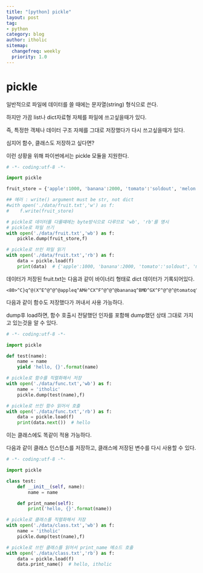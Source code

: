 ```yaml
---
title: "[python] pickle"
layout: post
tag:
- python
category: blog
author: itholic
sitemap:
  changefreq: weekly
  priority: 1.0
---
```


# pickle

일반적으로 파일에 데이터를 쓸 때에는 문자열(string) 형식으로 쓴다.

하지만 가끔 list나 dict자료형 자체를 파일에 쓰고싶을때가 있다.

즉, 특정한 객체나 데이터 구조 자체를 그대로 저장했다가 다시 쓰고싶을때가 있다.

심지어 함수, 클래스도 저장하고 싶다면?

이런 상황을 위해 파이썬에서는 pickle 모듈을 지원한다.


```python
# -*- coding:utf-8 -*-

import pickle

fruit_store = {'apple':1000, 'banana':2000, 'tomato':'soldout', 'melon':'5000'}

## 에러 : write() argument must be str, not dict
#with open('./data/fruit.txt','w') as f:
#    f.write(fruit_store)

# pickle로 데이터를 다룰떄에는 byte방식으로 다루므로 'wb', 'rb'를 명시
# pickle로 파일 쓰기
with open('./data/fruit.txt','wb') as f:
    pickle.dump(fruit_store,f)

# pickle로 쓰인 파일 읽기
with open('./data/fruit.txt','rb') as f:
    data = pickle.load(f)
    print(data)  # {'apple':1000, 'banana':2000, 'tomato':'soldout', 'melon':'5000'}
```

데이터가 저장된 fruit.txt는 다음과 같이 바이너리 형태로 dict 데이터가 기록되어있다.

```
<80>^C}q^@(X^E^@^@^@appleq^AMè^CX^F^@^@^@bananaq^BMÐ^GX^F^@^@^@tomatoq^CX^G^@^@^@soldoutq^DX^E^@^@^@melonq^EX^D^@^@^@5000q^Fu.
```

다음과 같이 함수도 저장했다가 꺼내서 사용 가능하다.

dump후 load하면, 함수 호출시 전달했던 인자를 포함해 dump했던 상태 그대로 가지고 있는것을 알 수 있다.

```python
# -*- coding:utf-8 -*-

import pickle

def test(name):
    name = name
    yield 'hello, {}'.format(name)

# pickle로 함수를 직렬화해서 저장
with open('./data/func.txt','wb') as f:
    name = 'itholic'
    pickle.dump(test(name),f)

# pickle로 쓰인 함수 읽어서 호출
with open('./data/func.txt','rb') as f:
    data = pickle.load(f)
    print(data.next())  # hello
```

이는 클래스에도 똑같이 적용 가능하다.

다음과 같이 클래스 인스턴스를 저장하고, 클래스에 저장된 변수를 다시 사용할 수 있다.

```python
# -*- coding:utf-8 -*-

import pickle

class test:
    def __init__(self, name):
        name = name

    def print_name(self):
        print('hello, {}'.format(name))

# pickle로 클래스를 직렬화해서 저장
with open('./data/class.txt','wb') as f:
    name = 'itholic'
    pickle.dump(test(name),f)

# pickle로 쓰인 클래스를 읽어서 print_name 메소드 호출
with open('./data/class.txt','rb') as f:
    data = pickle.load(f)
    data.print_name()  # hello, itholic
```
